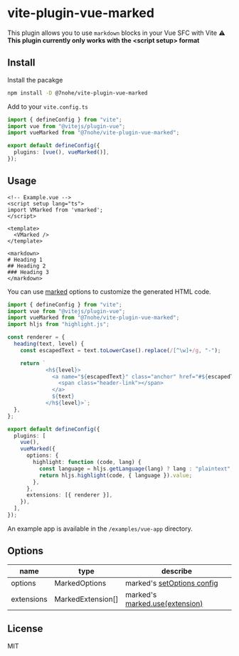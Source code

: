 # vite-plugin-vue-marked

This plugin allows you to use `markdown` blocks in your Vue SFC with Vite
**⚠️ This plugin currently only works with the \<script setup> format**

## Install

Install the pacakge
```bash
npm install -D @7nohe/vite-plugin-vue-marked
```

Add to your `vite.config.ts`

```ts
import { defineConfig } from "vite";
import vue from "@vitejs/plugin-vue";
import vueMarked from "@7nohe/vite-plugin-vue-marked";

export default defineConfig({
  plugins: [vue(), vueMarked()],
});
```

## Usage
```vue
<!-- Example.vue -->
<script setup lang="ts">
import VMarked from 'vmarked';
</script>

<template>
  <VMarked />
</template>

<markdown>
# Heading 1
## Heading 2
### Heading 3
</markdown>
```

You can use [marked](https://marked.js.org/) options to customize the generated HTML code. 

```ts
import { defineConfig } from "vite";
import vue from "@vitejs/plugin-vue";
import vueMarked from "@7nohe/vite-plugin-vue-marked";
import hljs from "highlight.js";

const renderer = {
  heading(text, level) {
    const escapedText = text.toLowerCase().replace(/[^\w]+/g, "-");

    return `
            <h${level}>
              <a name="${escapedText}" class="anchor" href="#${escapedText}">
                <span class="header-link"></span>
              </a>
              ${text}
            </h${level}>`;
  },
};

export default defineConfig({
  plugins: [
    vue(),
    vueMarked({
      options: {
        highlight: function (code, lang) {
          const language = hljs.getLanguage(lang) ? lang : "plaintext";
          return hljs.highlight(code, { language }).value;
        },
      },
      extensions: [{ renderer }],
    }),
  ],
});
```

An example app is available in the `/examples/vue-app` directory.

## Options

| name         | type              | describe                                                                  |
| ------------ | ----------------- | ------------------------------------------------------------------------- |
| options      | MarkedOptions     | marked's [setOptions config](https://marked.js.org/using_advanced#options)|
| extensions   | MarkedExtension[] | marked's [marked.use(extension)](https://marked.js.org/using_pro#use)     |

## License

MIT
